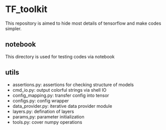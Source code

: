 # TF_toolkit
This repository is aimed to hide most details of tensorflow and make codes simpler.

## notebook
This directory is used for testing codes via notebook

## utils
- assertions.py:     assertions for checking structure of models
- cmd_io.py:         output colorful strings via shell IO
- config_mapping.py: transfer config into tensor
- configs.py:        config wrapper
- data_provider.py:  iterative data provider module
- layers.py:         defination of layers
- params,py:         parameter initialization
- tools.py:          cover numpy operations
